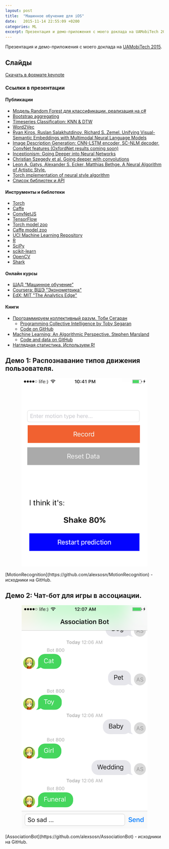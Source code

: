 ```yaml
---
layout: post
title:  "Машинное обучение для iOS"
date:   2015-11-14 22:55:09 +0200
categories: ML
excerpt: Презентация и демо-приложения с моего доклада на UAMobiTech 2015.
---
```


Презентация и демо-приложения с моего доклада на [UAMobiTech 2015](http://uamobi.tech/).

## Слайды

<script async class="speakerdeck-embed" data-id="91e3cc4c332045b598fe6e437c885cc3" data-ratio="1.33333333333333" src="//speakerdeck.com/assets/embed.js"></script>

[Скачать в формате keynote](/static_content/uamobitech/ML_iOS_white.key)

### Ссылки в презентации

#### Публикации

- [Модель Random Forest для классификации, реализация на c#](http://habrahabr.ru/post/215453/)
- [Bootstrap aggregating](https://en.wikipedia.org/wiki/Bootstrap_aggregating)
- [Timeseries Classification: KNN & DTW](nbviewer.ipython.org/github/markdregan/K-Nearest-Neighbors-with-Dynamic-Time-Warping/blob/master/K_Nearest_Neighbor_Dynamic_Time_Warping.ipynb)
- [Word2Vec](http://deeplearning4j.org/word2vec.html)
- [Ryan Kiros, Ruslan Salakhutdinov, Richard S. Zemel. Unifying Visual-Semantic Embeddings with Multimodal Neural Language Models](arxiv.org/pdf/1411.2539v1.pdf)
- [Image Description Generation: CNN-LSTM encoder, SC-NLM decoder, ConvNet features (OxfordNet results coming soon)](http://www.cs.toronto.edu/~rkiros/lstm_scnlm.html)
- [Inceptionism: Going Deeper into Neural Networks](https://web.archive.org/web/20150703064823/http://googleresearch.blogspot.co.uk/2015/06/inceptionism-going-deeper-into-neural.html)
- [Christian Szegedy et al. Going deeper with convolutions](http://arxiv.org/pdf/1409.4842v1.pdf)
- [Leon A. Gatys, Alexander S. Ecker, Matthias Bethge. A Neural Algorithm of Artistic Style.](arxiv.org/pdf/1508.06576v2.pdf)
- [Torch implementation of neural style algorithm](https://github.com/jcjohnson/neural-style)
- [Список библиотек и API](alexsosn.github.io/ml/2015/11/05/iOS-ML.html)

#### Инструменты и библотеки

- [Torch](http://torch.ch/)
- [Caffe](http://caffe.berkeleyvision.org/)
- [ConvNetJS](http://cs.stanford.edu/people/karpathy/convnetjs/)
- [TensorFlow](http://www.tensorflow.org/)
- [Torch model zoo](https://github.com/torch/torch7/wiki/ModelZoo)
- [Caffe model zoo](https://github.com/BVLC/caffe/wiki/Model-Zoo)
- [UCI Machine Learning Repository](http://archive.ics.uci.edu/ml/)
- [R](https://www.r-project.org/)
- [SciPy](http://www.scipy.org/)
- [scikit-learn](http://scikit-learn.org/stable/)
- [OpenCV](http://opencv.org/)
- [Shark](http://image.diku.dk/shark/)

#### Онлайн курсы

- [ШАД “Машинное обучение”](https://yandexdataschool.ru/edu-process/courses/machine-learning)
- [Coursera: ВШЭ "Эконометрика"](https://www.coursera.org/course/econometrics)
- [EdX: MIT "The Analytics Edge"](https://www.edx.org/course/analytics-edge-mitx-15-071x-0)

#### Книги

- [Программируем коллективный разум. Тоби Сегаран](http://www.symbol.ru/alphabet/586615.html)
	- [Programming Collective Intelligence by Toby Segaran](http://shop.oreilly.com/product/9780596529321.do) 
	- [Code on GitHub](https://github.com/cataska/programming-collective-intelligence-code)
- [Machine Learning: An Algorithmic Perspective. Stephen Marsland](http://seat.massey.ac.nz/personal/s.r.marsland/MLbook.html)
	- [Code and data on GitHub](https://github.com/alexsosn/MarslandMLAlgo)
- [Наглядная статистика. Используем R!](ashipunov.info/shipunov/school/books/rbook.pdf)


## Демо 1: Распознавание типов движения пользователя.

<center><p><img width="400" src="/images/uamobitech/ScreenShot1.png"></p></center>
[MotionRecognition](https://github.com/alexsosn/MotionRecognition) - исходники на GitHub.

## Демо 2: Чат-бот для игры в ассоциации.

<center><p><img width="400" src="/images/uamobitech/ScreenShot2.png"></p></center>
[AssociationBot](https://github.com/alexsosn/AssociationBot) - исходники на GitHub.


